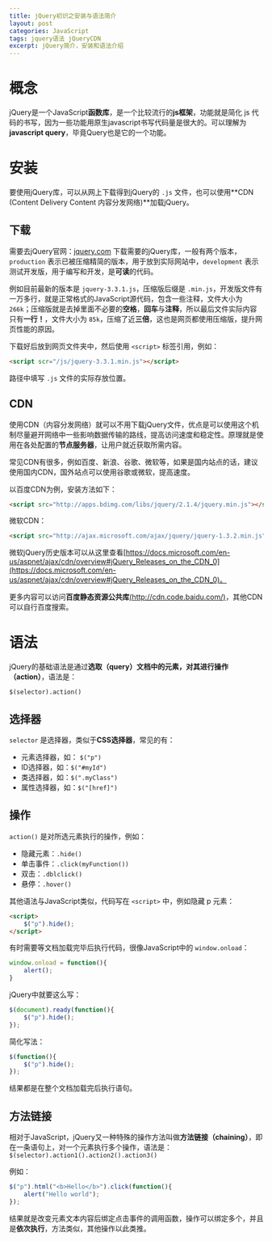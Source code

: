 ```yaml
---
title: jQuery初识之安装与语法简介
layout: post
categories: JavaScript
tags: jquery语法 jQueryCDN
excerpt: jQuery简介，安装和语法介绍
---
```

# 概念

jQuery是一个JavaScript**函数库**，是一个比较流行的**js框架**，功能就是简化 js 代码的书写，因为一些功能用原生javascript书写代码量是很大的。可以理解为**javascript query**，毕竟Query也是它的一个功能。

# 安装

要使用jQuery库，可以从网上下载得到jQuery的 `.js` 文件，也可以使用**CDN (Content Delivery Content 内容分发网络)**加载jQuery。

## 下载

需要去jQuery官网：[jquery.com](http://jquery.com/) 下载需要的jQuery库，一般有两个版本，`production` 表示已被压缩精简的版本，用于放到实际网站中，`development` 表示测试开发版，用于编写和开发，是**可读**的代码。

例如目前最新的版本是 `jquery-3.3.1.js`，压缩版后缀是 `.min.js`，开发版文件有一万多行，就是正常格式的JavaScript源代码，包含一些注释，文件大小为 `266k`；压缩版就是去掉里面不必要的**空格**，**回车**与**注释**，所以最后文件实际内容只有**一行！**，文件大小为 `85k`，压缩了近**三倍**，这也是网页都使用压缩版，提升网页性能的原因。

下载好后放到网页文件夹中，然后使用 `<script>` 标签引用，例如：

``` html
<script scr="/js/jquery-3.3.1.min.js"></script>
```

路径中填写 `.js` 文件的实际存放位置。

## CDN

使用CDN（内容分发网络）就可以不用下载jQuery文件，优点是可以使用这个机制尽量避开网络中一些影响数据传输的路线，提高访问速度和稳定性。原理就是使用在各处配置的**节点服务器**，让用户就近获取所需内容。

常见CDN有很多，例如百度、新浪、谷歌、微软等，如果是国内站点的话，建议使用国内CDN，国外站点可以使用谷歌或微软，提高速度。

以百度CDN为例，安装方法如下：

``` html
<script src="http://apps.bdimg.com/libs/jquery/2.1.4/jquery.min.js"></script>
```

微软CDN：

``` html 
<script src="http://ajax.microsoft.com/ajax/jquery/jquery-1.3.2.min.js"></script>
```

微软jQuery历史版本可以从这里查看[https://docs.microsoft.com/en-us/aspnet/ajax/cdn/overview#jQuery_Releases_on_the_CDN_0](https://docs.microsoft.com/en-us/aspnet/ajax/cdn/overview#jQuery_Releases_on_the_CDN_0)。

更多内容可以访问**百度静态资源公共库**[(http://cdn.code.baidu.com/)](http://cdn.code.baidu.com/)，其他CDN可以自行百度搜索。

# 语法

jQuery的基础语法是通过**选取（query）**文档中的元素，对其进行**操作（action）**，语法是：

`$(selector).action()`

## 选择器

`selector` 是选择器，类似于**CSS选择器**，常见的有：

* 元素选择器，如： `$("p")`
* ID选择器，如：`$("#myId")`
* 类选择器，如：`$(".myClass")`
* 属性选择器，如：`$("[href]")`

## 操作

`action()` 是对所选元素执行的操作，例如：

* 隐藏元素：`.hide()`
* 单击事件：`.click(myFunction())`
* 双击：`.dblclick()`
* 悬停：`.hover()`

其他语法与JavaScript类似，代码写在 `<script>` 中，例如隐藏 p 元素：

``` html
<script>
	$("p").hide();
</script>
```

有时需要等文档加载完毕后执行代码，很像JavaScript中的 `window.onload`：

``` js
window.onload = function(){
	alert();
}
```

jQuery中就要这么写：

``` js
$(document).ready(function(){
	$("p").hide();
});
```

简化写法：

``` js
$(function(){
	$("p").hide();
});
```

结果都是在整个文档加载完后执行语句。

## 方法链接

相对于JavaScript，jQuery又一种特殊的操作方法叫做**方法链接（chaining）**，即在一条语句上，对一个元素执行多个操作，语法是：
`$(selector).action1().action2().action3()`

例如：

``` js
$("p").html("<b>Hello</b>").click(function(){
	alert("Hello world");
});
```

结果就是改变元素文本内容后绑定点击事件的调用函数，操作可以绑定多个，并且是**依次执行**，方法类似，其他操作以此类推。
